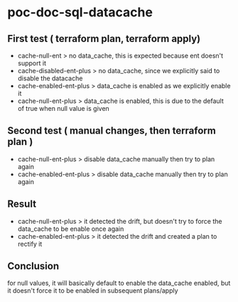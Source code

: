 # poc-doc-sql-datacache

## First test ( terraform plan, terraform apply)
* cache-null-ent > no data_cache, this is expected because ent doesn't support it
* cache-disabled-ent-plus > no data_cache, since we explicitly said to disable the datacache
* cache-enabled-ent-plus > data_cache is enabled as we explicitly enable it
* cache-null-ent-plus > data_cache is enabled, this is due to the default of true when null value is given

## Second test ( manual changes, then terraform plan )
* cache-null-ent-plus > disable data_cache manually then try to plan again
* cache-enabled-ent-plus > disable data_cache manually then try to plan again

## Result
* cache-null-ent-plus >  it detected the drift, but doesn't try to force the data_cache to be enable once again
* cache-enabled-ent-plus > it detected the drift and created a plan to rectify it

## Conclusion
for null values, it will basically default to enable the data_cache enabled, but it doesn't force it to be enabled in subsequent plans/apply

